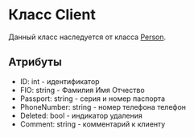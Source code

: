 # Класс Client
    
Данный класс наследуется от класса [Person](./Person.md "Person"). 

## Атрибуты

* ID: int - идентификатор
* FIO: string - Фамилия Имя Отчество
* Passport: string - серия и номер паспорта
* PhoneNumber: string - номер телефона телефон
* Deleted: bool - индикатор удаления
* Comment: string - комментарий к клиенту